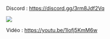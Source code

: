 Discord : https://discord.gg/3rm8Jdf2Vq

<img src="https://i.imgur.com/txrk9oL.png">

Vidéo : https://youtu.be/1lofj5KmM6w

